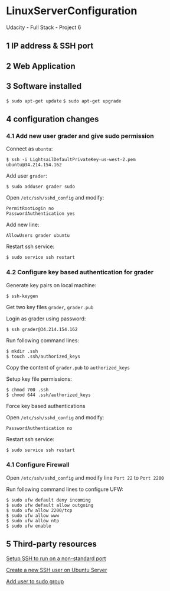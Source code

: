 # LinuxServerConfiguration
Udacity - Full Stack - Project 6

## 1 IP address & SSH port

## 2 Web Application

## 3 Software installed

`$ sudo apt-get update`
`$ sudo apt-get upgrade`

## 4 configuration changes

### 4.1 Add new user grader and give sudo permission

Connect as `ubuntu`:

`$ ssh -i LightsailDefaultPrivateKey-us-west-2.pem ubuntu@34.214.154.162 `	

Add user `grader`:

`$ sudo adduser grader sudo`

Open `/etc/ssh/sshd_config` and modify:

```
PermitRootLogin no
PasswordAuthentication yes
```

Add new line:

`AllowUsers grader ubuntu`

Restart ssh service:

`$ sudo service ssh restart`

### 4.2 Configure key based authentication for grader

Generate key pairs on local machine:

`$ ssh-keygen`

Get two key files `grader`, `grader.pub`

Login as grader using password:

`$ ssh grader@34.214.154.162`

Run following command lines:

```
$ mkdir .ssh
$ touch .ssh/authorized_keys
```

Copy the content of `grader.pub` to `authorized_keys`

Setup key file permissions:

```
$ chmod 700 .ssh
$ chmod 644 .ssh/authorized_keys
```

Force key based authentications

Open `/etc/ssh/sshd_config` and modify:

`PasswordAuthentication no`

Restart ssh service:

`$ sudo service ssh restart`

### 4.1 Configure Firewall

Open `/etc/ssh/sshd_config` and modify line `Port 22` to `Port 2200`

Run following command lines to configure UFW:

```
$ sudo ufw default deny incoming
$ sudo ufw default allow outgoing
$ sudo ufw allow 2200/tcp
$ sudo ufw allow www
$ sudo ufw allow ntp
$ sudo ufw enable
```

## 5 Third-party resources

<a href="https://www.cyberciti.biz/tips/setup-ssh-to-run-on-a-non-standard-port.html">Setup SSH to run on a non-standard port</a>

<a href="https://askubuntu.com/questions/16650/create-a-new-ssh-user-on-ubuntu-server">Create a new SSH user on Ubuntu Server</a>

<a href="https://unix.stackexchange.com/a/179956">Add user to sudo group</a>
